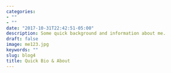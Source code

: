 ```yaml
---
categories:
- ""
- ""
date: "2017-10-31T22:42:51-05:00"
description: Some quick background and information about me. 
draft: false
image: me123.jpg
keywords: ""
slug: blog4
title: Quick Bio & About
---
```

